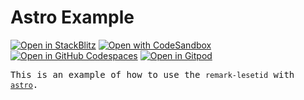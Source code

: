 # Astro Example

[![Open in StackBlitz](https://developer.stackblitz.com/img/open_in_stackblitz.svg)][stackblitz]
[![Open with CodeSandbox](https://assets.codesandbox.io/github/button-edit-lime.svg)][codesandbox]
[![Open in GitHub Codespaces](https://github.com/codespaces/badge.svg)][codespaces]
[![Open in Gitpod](https://gitpod.io/button/open-in-gitpod.svg)][gitpod]

<samp>This is an example of how to use the `remark-lesetid` with [`astro`](https://astro.build).</samp>

<!-- providers:start -->

[stackblitz]: https://stackblitz.com/github/luxass/lesetid/tree/main/examples/with-astro?title=astro%20example%20|%20lesetid
[codesandbox]: https://codesandbox.io/p/sandbox/github/luxass/lesetid/tree/main/examples/with-astro
[codespaces]: https://codespaces.new/luxass/lesetid?devcontainer_path=.devcontainer/examples/with-astro/devcontainer.json
[gitpod]: https://gitpod.io/#https://github.com/luxass/lesetid/tree/main/examples/with-astro

<!-- providers:end -->

